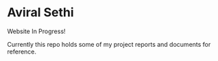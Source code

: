 # Aviral Sethi

Website In Progress!

Currently this repo holds some of my project reports and documents for reference.
